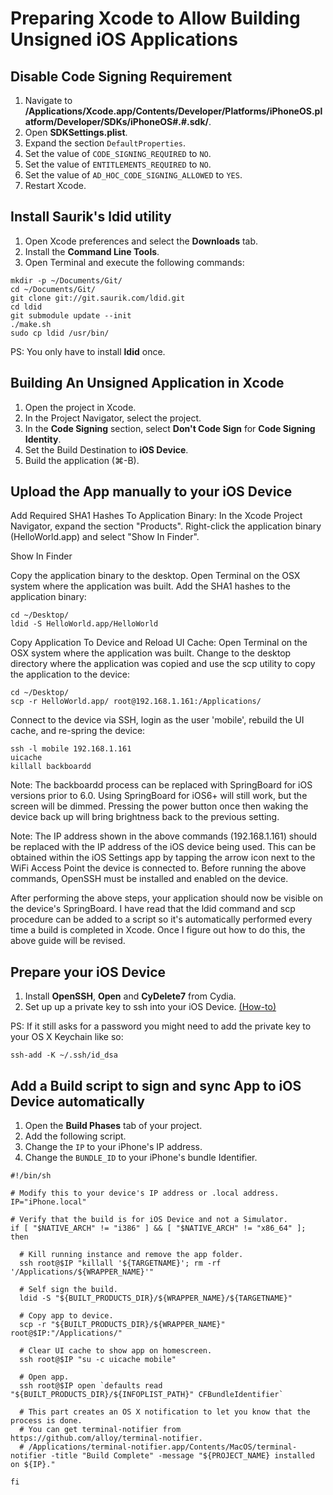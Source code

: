 Preparing Xcode to Allow Building Unsigned iOS Applications
===========================================================

## Disable Code Signing Requirement

1. Navigate to __/Applications/Xcode.app/Contents/Developer/Platforms/iPhoneOS.platform/Developer/SDKs/iPhoneOS#.#.sdk/__.
2. Open __SDKSettings.plist__.
3. Expand the section `DefaultProperties`.
4. Set the value of `CODE_SIGNING_REQUIRED` to `NO`.
5. Set the value of `ENTITLEMENTS_REQUIRED` to `NO`.
6. Set the value of `AD_HOC_CODE_SIGNING_ALLOWED` to `YES`.
7. Restart Xcode.

## Install Saurik's ldid utility

1. Open Xcode preferences and select the __Downloads__ tab.
2. Install the __Command Line Tools__.
3. Open Terminal and execute the following commands:
```applescript
mkdir -p ~/Documents/Git/
cd ~/Documents/Git/
git clone git://git.saurik.com/ldid.git
cd ldid
git submodule update --init
./make.sh
sudo cp ldid /usr/bin/
```

PS: You only have to install __ldid__ once.

## Building An Unsigned Application in Xcode
1. Open the project in Xcode.
2. In the Project Navigator, select the project.
3. In the __Code Signing__ section, select __Don't Code Sign__ for __Code Signing Identity__.
4. Set the Build Destination to __iOS Device__.
5. Build the application (⌘-B).

## Upload the App manually to your iOS Device

Add Required SHA1 Hashes To Application Binary:
In the Xcode Project Navigator, expand the section "Products".
Right-click the application binary (HelloWorld.app) and select "Show In Finder".

Show In Finder

Copy the application binary to the desktop.
Open Terminal on the OSX system where the application was built.
Add the SHA1 hashes to the application binary:

```applescript
cd ~/Desktop/
ldid -S HelloWorld.app/HelloWorld
```
Copy Application To Device and Reload UI Cache:
Open Terminal on the OSX system where the application was built.
Change to the desktop directory where the application was copied and use the scp utility to copy the application to the device:
```applescript
cd ~/Desktop/
scp -r HelloWorld.app/ root@192.168.1.161:/Applications/
```
Connect to the device via SSH, login as the user 'mobile', rebuild the UI cache, and re-spring the device:
```applescript
ssh -l mobile 192.168.1.161
uicache
killall backboardd
```
Note: The backboardd process can be replaced with SpringBoard for iOS versions prior to 6.0. Using SpringBoard for iOS6+ will still work, but the screen will be dimmed. Pressing the power button once then waking the device back up will bring brightness back to the previous setting.

Note: The IP address shown in the above commands (192.168.1.161) should be replaced with the IP address of the iOS device being used. This can be obtained within the iOS Settings app by tapping the arrow icon next to the WiFi Access Point the device is connected to. Before running the above commands, OpenSSH must be installed and enabled on the device.

After performing the above steps, your application should now be visible on the device's SpringBoard. I have read that the ldid command and scp procedure can be added to a script so it's automatically performed every time a build is completed in Xcode. Once I figure out how to do this, the above guide will be revised.


## Prepare your iOS Device

1. Install __OpenSSH__, __Open__ and __CyDelete7__ from Cydia.
2. Set up up a private key to ssh into your iOS Device. [(How-to)](http://www.priyaontech.com/2012/01/ssh-into-your-jailbroken-idevice-without-a-password/)

PS: If it still asks for a password you might need to add the private key to your OS X Keychain like so:

```applescript
ssh-add -K ~/.ssh/id_dsa
```

## Add a Build script to sign and sync App to iOS Device automatically

1. Open the __Build Phases__ tab of your project.
2. Add the following script.
3. Change the `IP` to your iPhone's IP address.
4. Change the `BUNDLE_ID` to your iPhone's bundle Identifier.

```applescript
#!/bin/sh

# Modify this to your device's IP address or .local address.
IP="iPhone.local"

# Verify that the build is for iOS Device and not a Simulator.
if [ "$NATIVE_ARCH" != "i386" ] && [ "$NATIVE_ARCH" != "x86_64" ]; then

  # Kill running instance and remove the app folder.
  ssh root@$IP "killall '${TARGETNAME}'; rm -rf '/Applications/${WRAPPER_NAME}'"

  # Self sign the build.
  ldid -S "${BUILT_PRODUCTS_DIR}/${WRAPPER_NAME}/${TARGETNAME}"

  # Copy app to device.
  scp -r "${BUILT_PRODUCTS_DIR}/${WRAPPER_NAME}" root@$IP:"/Applications/"

  # Clear UI cache to show app on homescreen.
  ssh root@$IP "su -c uicache mobile"

  # Open app.
  ssh root@$IP open `defaults read "${BUILT_PRODUCTS_DIR}/${INFOPLIST_PATH}" CFBundleIdentifier`

  # This part creates an OS X notification to let you know that the process is done.
  # You can get terminal-notifier from https://github.com/alloy/terminal-notifier.
  # /Applications/terminal-notifier.app/Contents/MacOS/terminal-notifier -title "Build Complete" -message "${PROJECT_NAME} installed on ${IP}."

fi
```
